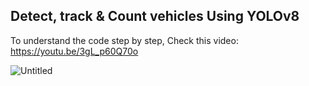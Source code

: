 ## Detect, track & Count vehicles Using YOLOv8  

To understand the code step by step, Check this video: https://youtu.be/3gL_p60Q70o

![Untitled](https://github.com/AarohiSingla/Detect--track-and-Count-using-YOLOv8/assets/60029146/be84c91f-3a82-46a2-ad0e-628d982c8257)
